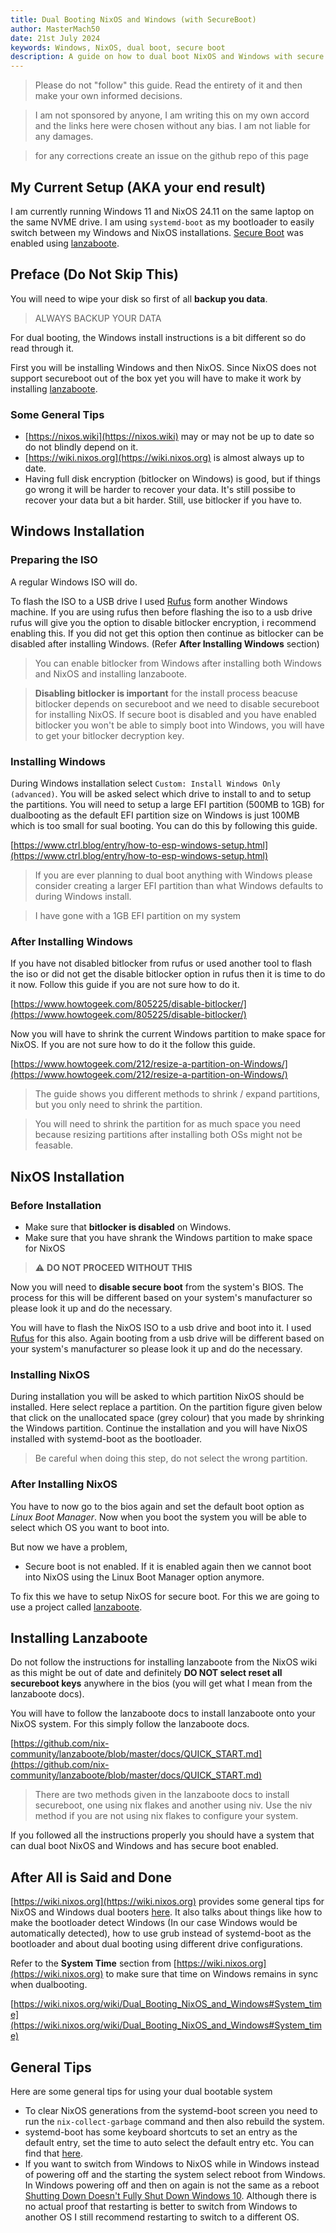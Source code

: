 ```yaml
---
title: Dual Booting NixOS and Windows (with SecureBoot)
author: MasterMach50
date: 21st July 2024
keywords: Windows, NixOS, dual boot, secure boot
description: A guide on how to dual boot NixOS and Windows with secure boot
---
```


> Please do not "follow" this guide. Read the entirety of it and then make your own informed decisions.

> I am not sponsored by anyone, I am writing this on my own accord and the links here were chosen without any bias. I am not liable for any damages.

> for any corrections create an issue on the github repo of this page

## My Current Setup (AKA your end result)
I am currently running Windows 11 and NixOS 24.11 on the same laptop on the same NVME drive. I am using `systemd-boot` as my bootloader to easily switch between my Windows and NixOS installations. [Secure Boot](https://en.wikipedia.org/wiki/UEFI#Secure_Boot) was enabled using [lanzaboote](https://github.com/nix-community/lanzaboote).

## Preface (Do Not Skip This)
You will need to wipe your disk so first of all **backup you data**.

> ALWAYS BACKUP YOUR DATA

For dual booting, the Windows install instructions is a bit different so do read through it.

First you will be installing Windows and then NixOS. Since NixOS does not support secureboot out of the box yet you will have to make it work by installing [lanzaboote](https://github.com/nix-community/lanzaboote).

### Some General Tips

- [https://nixos.wiki](https://nixos.wiki) may or may not be up to date so do not blindly depend on it.
- [https://wiki.nixos.org](https://wiki.nixos.org) is almost always up to date.
- Having full disk encryption (bitlocker on Windows) is good, but if things go wrong it will be harder to recover your data. It's still possibe to recover your data but a bit harder. Still, use bitlocker if you have to.

## Windows Installation

### Preparing the ISO
A regular Windows ISO will do.

To flash the ISO to a USB drive I used [Rufus](https://rufus.ie) form another Windows machine. If you are using rufus then before flashing the iso to a usb drive rufus will give you the option to disable bitlocker encryption, i recommend enabling this. If you did not get this option then continue as bitlocker can be disabled after installing Windows. (Refer **After Installing Windows** section)

> You can enable bitlocker from Windows after installing both Windows and NixOS and installing lanzaboote.

> **Disabling bitlocker is important** for the install process beacuse bitlocker depends on secureboot and we need to disable secureboot for installing NixOS. If secure boot is disabled and you have enabled bitlocker you won't be able to simply boot into Windows, you will have to get your bitlocker decryption key.

### Installing Windows

During Windows installation select `Custom: Install Windows Only (advanced)`. You will be asked select which drive to install to and to setup the partitions. You will need to setup a large EFI partition (500MB to 1GB) for dualbooting as the default EFI partition size on Windows is just 100MB which is too small for sual booting. You can do this by following this guide.

[https://www.ctrl.blog/entry/how-to-esp-windows-setup.html](https://www.ctrl.blog/entry/how-to-esp-windows-setup.html)

> If you are ever planning to dual boot anything with Windows please consider creating a larger EFI partition than what Windows defaults to during Windows install.

> I have gone with a 1GB EFI partition on my system

### After Installing Windows

If you have not disabled bitlocker from rufus or used another tool to flash the iso or did not get the disable bitlocker option in rufus then it is time to do it now. Follow this guide if you are not sure how to do it.

[https://www.howtogeek.com/805225/disable-bitlocker/](https://www.howtogeek.com/805225/disable-bitlocker/)

Now you will have to shrink the current Windows partition to make space for NixOS. If you are not sure how to do it the follow this guide.

[https://www.howtogeek.com/212/resize-a-partition-on-Windows/](https://www.howtogeek.com/212/resize-a-partition-on-Windows/)

> The guide shows you different methods to shrink / expand partitions, but you only need to shrink the partition.

> You will need to shrink the partition for as much space you need because resizing partitions after installing both OSs might not be feasable.

## NixOS Installation

### Before Installation

- Make sure that **bitlocker is disabled** on Windows.
- Make sure that you have shrank the Windows partition to make space for NixOS

> ⚠️ **DO NOT PROCEED WITHOUT THIS**

Now you will need to **disable secure boot** from the system's BIOS. The process for this will be different based on your system's manufacturer so please look it up and do the necessary.

You will have to flash the NixOS ISO to a usb drive and boot into it. I used [Rufus](https://rufus.ie) for this also. Again booting from a usb drive will be different based on your system's manufacturer so please look it up and do the necessary.

### Installing NixOS

During installation you will be asked to which partition NixOS should be installed. Here select replace a partition. On the partition figure given below that click on the unallocated space (grey colour) that you made by shrinking the Windows partition. Continue the installation and you will have NixOS installed with systemd-boot as the bootloader.

> Be careful when doing this step, do not select the wrong partition.

### After Installing NixOS

You have to now go to the bios again and set the default boot option as *Linux Boot Manager*. Now when you boot the system you will be able to select which OS you want to boot into.

But now we have a problem,
- Secure boot is not enabled. If it is enabled again then we cannot boot into NixOS using the Linux Boot Manager option anymore.

To fix this we have to setup NixOS for secure boot. For this we are going to use a project called [lanzaboote](https://github.com/nix-community/lanzaboote).

## Installing Lanzaboote

Do not follow the instructions for installing lanzaboote from the NixOS wiki as this might be out of date and definitely **DO NOT select reset all secureboot keys** anywhere in the bios (you will get what I mean from the lanzaboote docs).

You will have to follow the lanzaboote docs to install lanzaboote onto your NixOS system. For this simply follow the lanzaboote docs.

[https://github.com/nix-community/lanzaboote/blob/master/docs/QUICK_START.md](https://github.com/nix-community/lanzaboote/blob/master/docs/QUICK_START.md)

> There are two methods given in the lanzaboote docs to install secureboot, one using nix flakes and another using niv. Use the niv method if you are not using nix flakes to configure your system.

If you followed all the instructions properly you should have a system that can dual boot NixOS and Windows and has secure boot enabled.

## After All is Said and Done

[https://wiki.nixos.org](https://wiki.nixos.org) provides some general tips for NixOS and Windows dual booters [here](https://wiki.nixos.org/wiki/Dual_Booting_NixOS_and_Windows). It also talks about things like how to make the bootloader detect Windows (In our case Windows would be automatically detected), how to use grub instead of systemd-boot as the bootloader and about dual booting using different drive configurations.

Refer to the **System Time** section from [https://wiki.nixos.org](https://wiki.nixos.org) to make sure that time on Windows remains in sync when dualbooting.

[https://wiki.nixos.org/wiki/Dual_Booting_NixOS_and_Windows#System_time](https://wiki.nixos.org/wiki/Dual_Booting_NixOS_and_Windows#System_time)

## General Tips

Here are some general tips for using your dual bootable system

- To clear NixOS generations from the systemd-boot screen you need to run the `nix-collect-garbage` command and then also rebuild the system.
- systemd-boot has some keyboard shortcuts to set an entry as the default entry, set the time to auto select the default entry etc. You can find that [here](https://systemd.io/BOOT/).
- If you want to switch from Windows to NixOS while in Windows instead of powering off and the starting the system select reboot from Windows. In Windows powering off and then on again is not the same as a reboot [Shutting Down Doesn't Fully Shut Down Windows 10](https://www.howtogeek.com/349114/shutting-down-doesnt-fully-shut-down-windows-10-but-restarting-it-does/). Although there is no actual proof that restarting is better to switch from Windows to another OS I still recommend restarting to switch to a different OS.